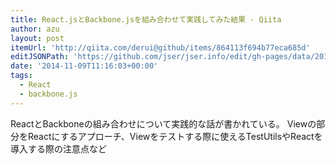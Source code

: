 ```yaml
---
title: React.jsとBackbone.jsを組み合わせて実践してみた結果 - Qiita
author: azu
layout: post
itemUrl: 'http://qiita.com/derui@github/items/864113f694b77eca685d'
editJSONPath: 'https://github.com/jser/jser.info/edit/gh-pages/data/2014/11/index.json'
date: '2014-11-09T11:16:03+00:00'
tags:
  - React
  - backbone.js
---
```

ReactとBackboneの組み合わせについて実践的な話が書かれている。
Viewの部分をReactにするアプローチ、Viewをテストする際に使えるTestUtilsやReactを導入する際の注意点など
